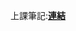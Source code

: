 上課筆記:**[連結](https://hackmd.io/@afuoVpqBTE60TjqvxK7JHA/ryUmAoAQY#HTML5-%E7%A8%8B%E5%BC%8F%E8%A8%AD%E8%A8%88-%E5%AD%B8%E7%BF%92%E6%97%A5%E8%AA%8C)**
